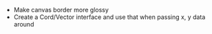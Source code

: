 - Make canvas border more glossy
- Create a Cord/Vector interface and use that when passing x, y data around